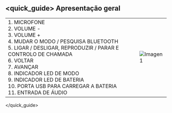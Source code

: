## <quick_guide> Apresentação geral

|  |  |
|:-------|:-------|
|1.	MICROFONE <br> 2. VOLUME - <br> 3. VOLUME + <br> 4.  MUDAR O MODO / PESQUISA BLUETOOTH <br> 5. LIGAR / DESLIGAR, REPRODUZIR / PARAR E CONTROLO DE CHAMADA <br> 6.	VOLTAR <br> 7.	AVANÇAR <br> 8. INDICADOR LED DE MODO   <br> 9. INDICADOR LED DE BATERIA <br> 10. PORTA USB PARA CARREGAR A BATERIA <br> 11. ENTRADA DE ÁUDIO <br>  |![Imagen1](http://static.energysistem.com/images/manuals/42631/57f68529e6bdc.jpg)|
</quick_guide>

